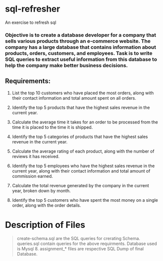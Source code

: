 # sql-refresher
An exercise to refresh sql

 ### Objective is to create a database developer for a company that sells various products through an e-commerce website. The company has a large database that contains information about products, orders, customers, and employees. Task is to write SQL queries to extract useful information from this database to help the company make better business decisions.

 
## Requirements:


1.  List the top 10 customers who have placed the most orders, along with their contact information and total amount spent on all orders.

2.  Identify the top 5 products that have the highest sales revenue in the current year.

3.  Calculate the average time it takes for an order to be processed from the time it is placed to the time it is shipped.

4.  Identify the top 5 categories of products that have the highest sales revenue in the current year.

5.  Calculate the average rating of each product, along with the number of reviews it has received.

6.  Identify the top 5 employees who have the highest sales revenue in the current year, along with their contact information and total amount of commission earned.

7.  Calculate the total revenue generated by the company in the current year, broken down by month.

8.  Identify the top 5 customers who have spent the most money on a single order, along with the order details.
   
# Description of Files

> create-schema.sql are the SQL queries for crerating Schema.
> queries.sql contain queries for the above requirments. 
> Database used is Mysql 8.
> assignment_* files are respective SQL Dump of final Database.